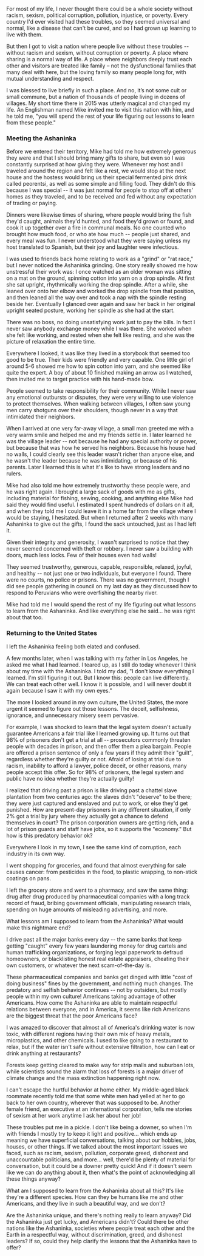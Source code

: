 For most of my life, I never thought there could be a whole society without racism, sexism, political corruption, pollution, injustice, or poverty. Every country I'd ever visited had these troubles, so they seemed universal and normal, like a disease that can't be cured, and so I had grown up learning to live with them. 

But then I got to visit a nation where people live without these troubles -- without racism and sexism, without corruption or poverty. A place where sharing is a normal way of life. A place where neighbors deeply trust each other and visitors are treated like family – not the dysfunctional families that many deal with here, but the loving family so many people long for, with mutual understanding and respect.

I was blessed to live briefly in such a place. And no, it’s not some cult or small commune, but a nation of thousands of people living in dozens of villages. My short time there in 2015 was utterly magical and changed my life. An Englishman named Mike invited me to visit this nation with him, and he told me, "you will spend the rest of your life figuring out lessons to learn from these people."

### Meeting the Ashaninka

Before we entered their territory, Mike had told me how extremely generous they were and that I should bring many gifts to share, but even so I was constantly surprised at how giving they were. Whenever my host and I traveled around the region and felt like a rest, we would stop at the next house and the hostess would bring us their special fermented pink drink called peorentsi, as well as some simple and filling food. They didn't do this because I was special -- it was just normal for people to stop off at others' homes as they traveled, and to be received and fed without any expectation of trading or paying.

Dinners were likewise times of sharing, where people would bring the fish they'd caught, animals they'd hunted, and food they'd grown or found, and cook it up together over a fire in communal meals. No one counted who brought how much food, or who ate how much -- people just shared, and every meal was fun. I never understood what they were saying unless my host translated to Spanish, but their joy and laughter were infectious.

I was used to friends back home relating to work as a "grind" or "rat race," but I never noticed the Ashaninka grinding. One story really showed me how unstressful their work was: I once watched as an older woman was sitting on a mat on the ground, spinning cotton into yarn on a drop spindle. At first she sat upright, rhythmically working the drop spindle. After a while, she leaned over onto her elbow and worked the drop spindle from that position, and then leaned all the way over and took a nap with the spindle resting beside her. Eventually I glanced over again and saw her back in her original upright seated posture, working her spindle as she had at the start.

There was no boss, no doing unsatisfying work just to pay the bills. In fact I never saw anybody exchange money while I was there. She worked when she felt like working, and rested when she felt like resting, and she was the picture of relaxation the entire time.

Everywhere I looked, it was like they lived in a storybook that seemed too good to be true. Their kids were friendly and very capable. One little girl of around 5-6 showed me how to spin cotton into yarn, and she seemed like quite the expert. A boy of about 10 finished making an arrow as I watched, then invited me to target practice with his hand-made bow.

People seemed to take responsibility for their community. While I never saw any emotional outbursts or disputes, they were very willing to use violence to protect themselves. When walking between villages, I often saw young men carry shotguns over their shoulders, though never in a way that intimidated their neighbors. 

When I arrived at one very far-away village, a small man greeted me with a very warm smile and helped me and my friends settle in. I later learned he was the village leader -- not because he had any special authority or power, but because that was how he served his neighbors. Because his house had no walls, I could clearly see this leader wasn't richer than anyone else, and he wasn't the leader because he was intimidating, or because of his parents. Later I learned this is what it's like to have strong leaders and no rulers.

Mike had also told me how extremely trustworthy these people were, and he was right again. I brought a large sack of goods with me as gifts, including material for fishing, sewing, cooking, and anything else Mike had said they would find useful. I estimated I spent hundreds of dollars on it all, and when they told me I could leave it in a home far from the village where I would be staying, I hesitated. But when I returned after 2 weeks with many Ashaninka to give out the gifts, I found the sack untouched, just as I had left it.

Given their integrity and generosity, I wasn't surprised to notice that they never seemed concerned with theft or robbery. I never saw a building with doors, much less locks. Few of their houses even had walls!

They seemed trustworthy, generous, capable, responsible, relaxed, joyful, and healthy -- not just one or two individuals, but everyone I found. There were no courts, no police or prisons. There was no government, though I did see people gathering in council on my last day as they discussed how to respond to Peruvians who were overfishing the nearby river.

Mike had told me I would spend the rest of my life figuring out what lessons to learn from the Ashaninka. And like everything else he said... he was right about that too.

### Returning to the United States

I left the Ashaninka feeling both elated and confused.

A few months later, when I was talking with my father in Los Angeles, he asked me what I had learned. I teared up, as I still do today whenever I think about my time with the Ashaninka. I told my dad, "I don't know everything I learned. I'm still figuring it out. But I know this: people can live differently. We can treat each other well. I know it is possible, and I will never doubt it again because I saw it with my own eyes."

The more I looked around in my own culture, the United States, the more urgent it seemed to figure out those lessons. The deceit, selfishness, ignorance, and unnecessary misery seem pervasive.

For example, I was shocked to learn that the legal system doesn't actually guarantee Americans a fair trial like I learned growing up. It turns out that 98% of prisoners don't get a trial at all -- prosecutors commonly threaten people with decades in prison, and then offer them a plea bargain. People are offered a prison sentence of only a few years if they admit their "guilt", regardless whether they're guilty or not. Afraid of losing at trial due to racism, inability to afford a lawyer, police deceit, or other reasons, many people accept this offer. So for 98% of prisoners, the legal system and public have no idea whether they're actually guilty!

I realized that driving past a prison is like driving past a chattel slave plantation from two centuries ago: the slaves didn't "deserve" to be there; they were just captured and enslaved and put to work, or else they'd get punished. How are present-day prisoners in any different situation, if only 2% got a trial by jury where they actually got a chance to defend themselves in court? The prison corporation owners are getting rich, and a lot of prison guards and staff have jobs, so it supports the "economy." But how is this predatory behavior ok?

Everywhere I look in my town, I see the same kind of corruption, each industry in its own way.

I went shopping for groceries, and found that almost everything for sale causes cancer: from pesticides in the food, to plastic wrapping, to non-stick coatings on pans. 

I left the grocery store and went to a pharmacy, and saw the same thing: drug after drug produced by pharmaceutical companies with a long track record of fraud, bribing government officials, manipulating research trials, spending on huge amounts of misleading advertising, and more.

What lessons am I supposed to learn from the Ashaninka? What would make this nightmare end?

I drive past all the major banks every day -- the same banks that keep getting "caught" every few years laundering money for drug cartels and human trafficking organizations, or forging legal paperwork to defraud homeowners, or blacklisting honest real estate appraisers, cheating their own customers, or whatever the next scam-of-the-day is.

These pharmaceutical companies and banks get dinged with little "cost of doing business" fines by the government, and nothing much changes. The predatory and selfish behavior continues -- not by outsiders, but mostly people within my own culture! Americans taking advantage of other Americans. How come the Ashaninka are able to maintain respectful relations between everyone, and in America, it seems like rich Americans are the biggest threat that the poor Americans face?

I was amazed to discover that almost all of America's drinking water is now toxic, with different regions having their own mix of heavy metals, microplastics, and other chemicals. I used to like going to a restaurant to relax, but if the water isn't safe without extensive filtration, how can I eat or drink anything at restaurants?

Forests keep getting cleared to make way for strip malls and suburban lots, while scientists sound the alarm that loss of forests is a major driver of climate change and the mass extinction happening right now.

I can't escape the hurtful behavior at home either. My middle-aged black roommate recently told me that some white men had yelled at her to go back to her own country, wherever that was supposed to be. Another female friend, an executive at an international corporation, tells me stories of sexism at her work anytime I ask her about her job!

These troubles put me in a pickle. I don't like being a downer, so when I'm with friends I mostly try to keep it light and positive... which ends up meaning we have superficial conversations, talking about our hobbies, jobs, houses, or other things. If we talked about the most important issues we faced, such as racism, sexism, pollution, corporate greed, dishonest and unaccountable politicians, and more... well, there'd be plenty of material for conversation, but it could be a downer pretty quick! And if it doesn't seem like we can do anything about it, then what's the point of acknowledging all these things anyway?

What am I supposed to learn from the Ashaninka about all this? It's like they're a different species. How can they be humans like me and other Americans, and they live in such a beautiful way, and we don't?

Are the Ashaninka unique, and there's nothing really to learn anyway? Did the Ashaninka just get lucky, and Americans didn't? Could there be other nations like the Ashaninka, societies where people treat each other and the Earth in a respectful way, without discrimination, greed, and dishonest leaders? If so, could they help clarify the lessons that the Ashaninka have to offer?
